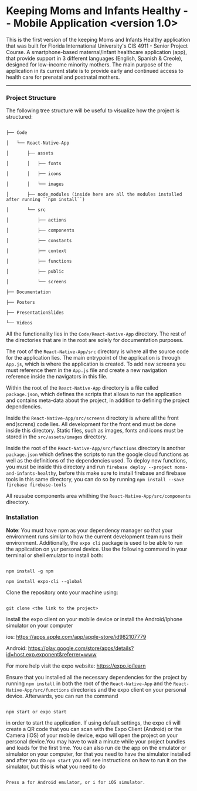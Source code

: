 # Keeping Moms and Infants Healthy -- Mobile Application <version 1.0>



This is the first version of the keeping Moms and Infants Healthy application that was built for Florida International University's CIS 4911 - Senior Project Course. A smartphone-based maternal/infant healthcare application (app), that provide support in 3 different languages (English, Spanish & Creole), designed for low-income minority mothers.  The main purpose of the application in its current state is to provide early and continued access to health care for prenatal and postnatal mothers.



-------

### Project Structure

The following tree structure will be useful to visualize how the project is structured:



```

├── Code

│   └── React-Native-App

│       ├── assets

│       │   ├── fonts

│       │   ├── icons

│       │   └── images

│       ├── node_modules (inside here are all the modules installed after running ``npm install``)

│       └── src

│           ├── actions

│           ├── components

│           ├── constants

│           ├── context

│           ├── functions

│           ├── public

│           └── screens

├── Documentation

├── Posters

├── PresentationSlides

└── Videos

```



All the functionality lies in the ```Code/React-Native-App``` directory. The rest of the directories that are in the root are solely for documentation purposes.



The root of the ```React-Native-App/src``` directory is where all the source code for the application lies. The main entrypoint of the application is through ```App.js```, which is where the application is created. To add new screens you must reference them in the ```App.js``` file and create a new navigation reference inside the navigators in this file.



Within the root of the ```React-Native-App``` directory is a file called ```package.json```, which defines the scripts that allows to run the application and contains meta-data about the project, in addition to defining the project dependencies.



Inside the ```React-Native-App/src/screens``` directory is where all the front end(screns) code lies. All development for the front end must be done inside this directory. Static files, such as images, fonts and icons must be stored in the ```src/assets/images``` directory. 



Inside the root of the ```React-Native-App/src/functions``` directory is another ```package.json``` which defines the scripts to run the google cloud functions as well as the definitions of the dependencies used. To deploy new functions, you must be inside this directory and run ```firebase deploy --project moms-and-infants-healthy```, before this make sure to install firebase and firebase tools in this same directory, you can do so by running ```npm install --save firebase firebase-tools```



All reusabe components area whithing the ```React-Native-App/src/components``` directory. 





### Installation

**Note**: You must have npm as your dependency manager so that your environment runs similar to how the current development team runs their environment. Additionally, the ```expo cli``` package is used to be able to run the application on yur personal device. Use the following command in your terminal or shell emulator to install both:

```

npm install -g npm

npm install expo-cli --global

```



Clone the repository onto your machine using:

```

git clone <the link to the project>

```



Install the expo client on your mobile device or install the Android/Iphone simulator on your computer 

ios: https://apps.apple.com/app/apple-store/id982107779

Android: https://play.google.com/store/apps/details?id=host.exp.exponent&referrer=www

For more help visit the expo website: https://expo.io/learn



Ensure that you installed all the necessary dependencies for the project by running ```npm install``` in both the root of the ```React-Native-App``` and the ```React-Native-App/src/functions``` directories and the expo client on your personal device. Afterwards, you can run the command

```

npm start or expo start

```

in order to start the application. If using default settings, the expo cli will create a QR code that you can scan with the Expo Client  (Android) or the Camera (iOS) of your mobile device, expo will open the project on your personal device.You may have to wait a minute while your project bundles and loads for the first time. You can also run de the app on the emulator or simulator on your computer, for that you need to have the simulator installed and after you do ```npm start``` you will see instructions on how to run it on the simulator, but this is what you need to do

```

Press a for Android emulator, or i for iOS simulator.

```



